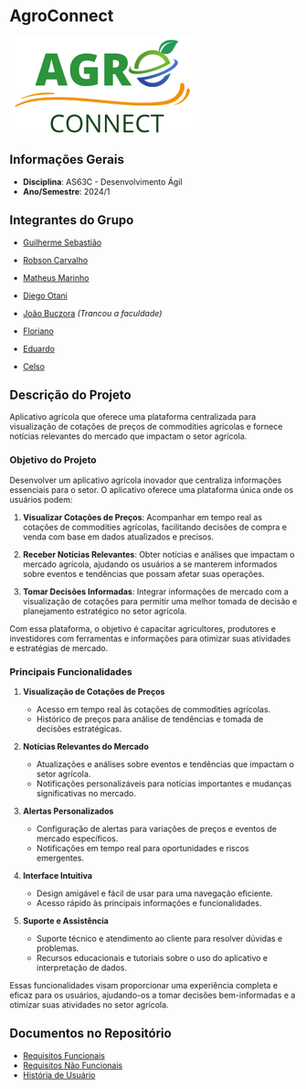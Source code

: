 # AgroConnect
![](agro_connect_logo.png) 

## Informações Gerais
- **Disciplina**: AS63C - Desenvolvimento Ágil
- **Ano/Semestre**: 2024/1

## Integrantes do Grupo

- [Guilherme Sebastião](https://github.com/guievbs)  

- [Robson Carvalho](https://github.com/robsonldcarvalho)  

- [Matheus Marinho](link_para_github)
 
- [Diego Otani](https://github.com/DiegoOtani)  

- [João Buczora](link_para_github)   *(Trancou a faculdade)*

- [Floriano](https://github.com/gabrielflorianoo)

- [Eduardo](https://github.com/eduzindejesus)  

- [Celso](https://github.com/Celsolf)  

## Descrição do Projeto
Aplicativo agrícola que oferece uma
plataforma centralizada para visualização de cotações de
preços de commodities agrícolas e fornece notícias relevantes
do mercado que impactam o setor agrícola.

### Objetivo do Projeto

Desenvolver um aplicativo agrícola inovador que centraliza informações essenciais para o setor. O aplicativo oferece uma plataforma única onde os usuários podem:

1. **Visualizar Cotações de Preços**: Acompanhar em tempo real as cotações de commodities agrícolas, facilitando decisões de compra e venda com base em dados atualizados e precisos.

2. **Receber Notícias Relevantes**: Obter notícias e análises que impactam o mercado agrícola, ajudando os usuários a se manterem informados sobre eventos e tendências que possam afetar suas operações.

3. **Tomar Decisões Informadas**: Integrar informações de mercado com a visualização de cotações para permitir uma melhor tomada de decisão e planejamento estratégico no setor agrícola.

Com essa plataforma, o objetivo é capacitar agricultores, produtores e investidores com ferramentas e informações para otimizar suas atividades e estratégias de mercado.


### Principais Funcionalidades

1. **Visualização de Cotações de Preços**
   - Acesso em tempo real às cotações de commodities agrícolas.
   - Histórico de preços para análise de tendências e tomada de decisões estratégicas.

2. **Notícias Relevantes do Mercado**   
   - Atualizações e análises sobre eventos e tendências que impactam o setor agrícola.
   - Notificações personalizáveis para notícias importantes e mudanças significativas no mercado.

3. **Alertas Personalizados**
   - Configuração de alertas para variações de preços e eventos de mercado específicos.
   - Notificações em tempo real para oportunidades e riscos emergentes.

4. **Interface Intuitiva**   
   - Design amigável e fácil de usar para uma navegação eficiente.
   - Acesso rápido às principais informações e funcionalidades.

5. **Suporte e Assistência**
   - Suporte técnico e atendimento ao cliente para resolver dúvidas e problemas.
   - Recursos educacionais e tutoriais sobre o uso do aplicativo e interpretação de dados.

Essas funcionalidades visam proporcionar uma experiência completa e eficaz para os usuários, ajudando-os a tomar decisões bem-informadas e a otimizar suas atividades no setor agrícola.


## Documentos no Repositório

- [Requisitos Funcionais](https://github.com/guievbs/agro-connect-2024.1/blob/main/Requisitos%20de%20Usu%C3%A1rio/rf.md)
- [Requisitos Não Funcionais](https://github.com/guievbs/agro-connect-2024.1/blob/main/Requisitos%20de%20Usu%C3%A1rio/rnf.md)
- [História de Usuário](https://github.com/guievbs/agro-connect-2024.1/blob/main/Requisitos%20de%20Usu%C3%A1rio/historiaUsuarios.md)

